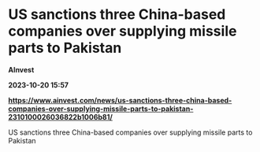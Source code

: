 # US sanctions three China-based companies over supplying missile parts to Pakistan
**AInvest**

**2023-10-20 15:57**

**https://www.ainvest.com/news/us-sanctions-three-china-based-companies-over-supplying-missile-parts-to-pakistan-2310100026036822b1006b81/**

US sanctions three China-based companies over supplying missile parts to Pakistan
